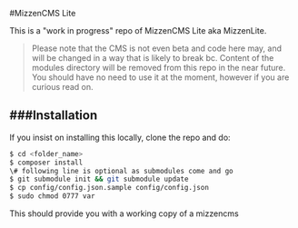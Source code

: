 #MizzenCMS Lite

This is a "work in progress" repo of MizzenCMS Lite aka MizzenLite.

> Please note that the CMS is not even beta and code here may,
and will be changed in a way that is likely to break bc.
> Content of the modules directory will be removed from this repo in the near
future.
> You should have no need to use it at the moment, however if you are curious
read on.

###Installation
----

If you insist on installing this locally, clone the repo and do:

```bash
$ cd <folder_name>
$ composer install
\# following line is optional as submodules come and go
$ git submodule init && git submodule update
$ cp config/config.json.sample config/config.json
$ sudo chmod 0777 var
```

This should provide you with a working copy of a mizzencms